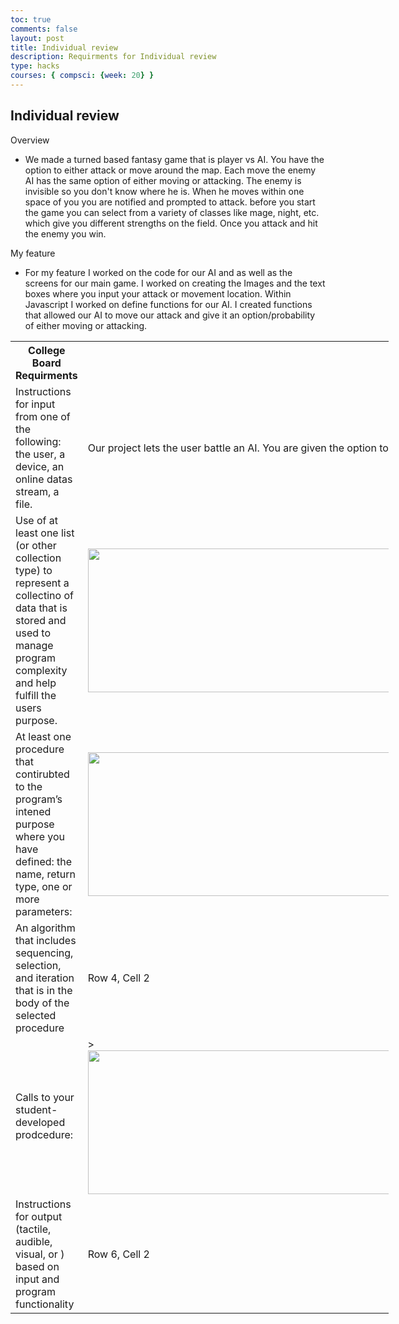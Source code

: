 ```yaml
---
toc: true
comments: false
layout: post
title: Individual review
description: Requirments for Individual review
type: hacks
courses: { compsci: {week: 20} }
---
```


## Individual review

Overview
- We made a turned based fantasy game that is player vs AI. You have the option to either attack or move around the map. Each move the enemy AI has the same option of either moving or attacking. The enemy is invisible so you don't know where he is. When he moves within one space of you you are notified and prompted to attack. before you start the game you can select from a variety of classes like mage, night, etc. which give you different strengths on the field. Once you attack and hit the enemy you win.

My feature
- For my feature I worked on the code for our AI and as well as the screens for our main game. I worked on creating the Images and the text boxes where you input your attack or movement location. Within Javascript I worked on define functions for our AI. I created functions that allowed our AI to move our attack and give it an option/probability of either moving or attacking.


<html lang="en">
<head>
  <meta charset="UTF-8">
  <meta name="viewport" content="width=device-width, initial-scale=1.0">
  <title>2 Column 6 Row Table</title>
  <style>
    table {
      border-collapse: collapse;
      width: 120%;
    }

    th, td {
      border: 1px solid black;
      padding: 8px;
      text-align: center;
    }
  </style>
</head>
<body>

  <table>
    <tr>
      <th>College Board Requirments</th>
      <th>My Code</th>
    </tr>
    <tr>
      <td>Instructions for input from one of the following: the user, a device, an online datas stream, a file.</td>
      <td> Our project lets the user battle an AI. You are given the option to move or attack and when the enemy is in range you will be notified. Your enemy is has the same options and its your job to attack and take down the enemy.</td>
    </tr>
    <tr>
      <td>Use of at least one list (or other collection type) to represent a collectino of data that is stored and used to manage program complexity and help fulfill the users purpose.</td>
      <td> <img src="https://i.postimg.cc/fyn0LRbj/IMG-list2.jpg" height=230 width=3100> </td>
    </tr>
    <tr>
      <td>At least one procedure that contirubted to the program’s intened purpose where you have defined: the name, return type, one or more parameters:</td>
      <td><img src="https://i.postimg.cc/BbBcfKC1/Screenshot-2024-02-27-3-12-29-PM.png" height=230 width=3100></td>
    </tr>
    <tr>
      <td>An algorithm that includes sequencing, selection, and iteration that is in the body of the selected procedure</td>
      <td>Row 4, Cell 2</td>
    </tr>
    <tr>
      <td>Calls to your student-developed prodcedure:</td>
      <td>><img src="https://i.postimg.cc/cJtzyFtg/Screenshot-2024-02-27-3-31-42-PM.png" height=230 width=3100></td>
    </tr>
    <tr>
      <td>Instructions for output (tactile, audible, visual, or ) based on input and program functionality</td>
      <td>Row 6, Cell 2</td>
    </tr>
  </table>

</body>
</html>